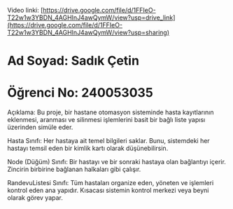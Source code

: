 Video linki: [https://drive.google.com/file/d/1FFIeO-T22w1w3YBDN_4AGHInJ4awQymW/view?usp=drive_link](https://drive.google.com/file/d/1FFIeO-T22w1w3YBDN_4AGHInJ4awQymW/view?usp=sharing)
# Ad Soyad: Sadık Çetin
# Öğrenci No: 240053035
Açıklama: Bu proje, bir hastane otomasyon sisteminde hasta kayıtlarının eklenmesi, aranması ve silinmesi işlemlerini basit bir bağlı liste yapısı üzerinden simüle eder.

Hasta Sınıfı: Her hastaya ait temel bilgileri saklar. Bunu, sistemdeki her hastayı temsil eden bir kimlik kartı olarak düşünebilirsin.

Node (Düğüm) Sınıfı: Bir hastayı ve bir sonraki hastaya olan bağlantıyı içerir. Zincirin birbirine bağlanan halkaları gibi çalışır.

RandevuListesi Sınıfı: Tüm hastaları organize eden, yöneten ve işlemleri kontrol eden ana yapıdır. Kısacası sistemin kontrol merkezi veya beyni olarak görev yapar.
